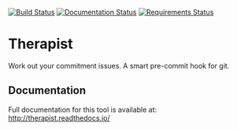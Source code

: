 [![Build Status](https://travis-ci.org/rehandalal/therapist.svg?branch=master)](https://travis-ci.org/rehandalal/therapist)
[![Documentation Status](https://readthedocs.org/projects/therapist/badge/?version=latest)](http://therapist.readthedocs.io/en/latest/?badge=latest)
[![Requirements Status](https://requires.io/github/rehandalal/therapist/requirements.svg?branch=master)](https://requires.io/github/rehandalal/therapist/requirements/?branch=master)

# Therapist
Work out your commitment issues. A smart pre-commit hook for git.


## Documentation

Full documentation for this tool is available at: 
http://therapist.readthedocs.io/
